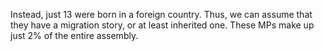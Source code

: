 Instead, just 13 were born in a foreign country. Thus, we can assume that they have a migration story, or at least inherited one. These MPs make up just 2% of the entire assembly.